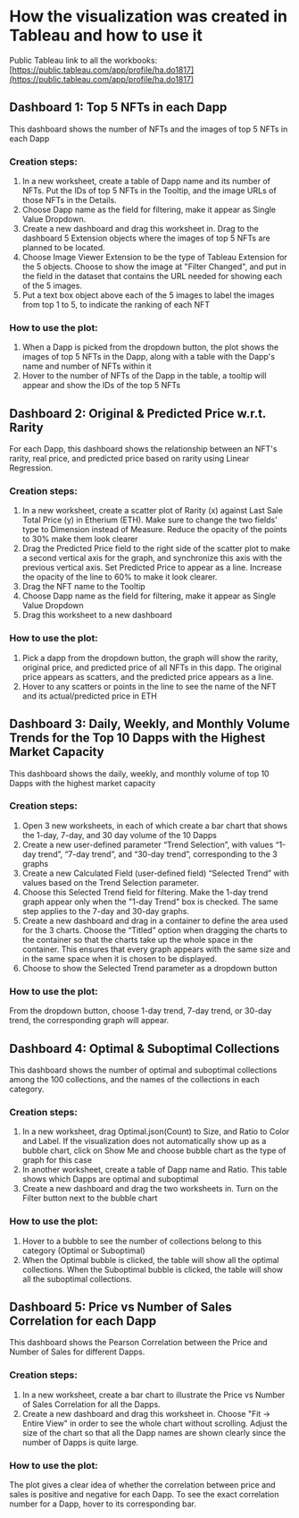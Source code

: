 # How the visualization was created in Tableau and how to use it

Public Tableau link to all the workbooks: [https://public.tableau.com/app/profile/ha.do1817](https://public.tableau.com/app/profile/ha.do1817)
## Dashboard 1: Top 5 NFTs in each Dapp
This dashboard shows the number of NFTs and the images of top 5 NFTs in each Dapp
### Creation steps:
1. In a new worksheet, create a table of Dapp name and its number of NFTs. Put the IDs of top 5 NFTs in the Tooltip, and the image URLs of those NFTs in the Details.
2. Choose Dapp name as the field for filtering, make it appear as Single Value Dropdown.
3. Create a new dashboard and drag this worksheet in. Drag to the dashboard 5 Extension objects where the images of top 5 NFTs are planned to be located.
4. Choose Image Viewer Extension to be the type of Tableau Extension for the 5 objects. Choose to show the image at "Filter Changed", and put in the field in the dataset that contains the URL needed for showing each of the 5 images.
5. Put a text box object above each of the 5 images to label the images from top 1 to 5, to indicate the ranking of each NFT

### How to use the plot:
1. When a Dapp is picked from the dropdown button, the plot shows the images of top 5 NFTs in the Dapp, along with a table with the Dapp's name and number of NFTs within it
2. Hover to the number of NFTs of the Dapp in the table, a tooltip will appear and show the IDs of the top 5 NFTs

## Dashboard 2: Original & Predicted Price w.r.t. Rarity
For each Dapp, this dashboard shows the relationship between an NFT's rarity, real price, and predicted price based on rarity using Linear Regression.
### Creation steps:
1. In a new worksheet, create a scatter plot of Rarity (x) against Last Sale Total Price (y) in Etherium (ETH). Make sure to change the two fields' type to Dimension instead of Measure. Reduce the opacity of the points to 30% make them look clearer
2. Drag the Predicted Price field to the right side of the scatter plot to make a second vertical axis for the graph, and synchronize this axis with the previous vertical axis. Set Predicted Price to appear as a line. Increase the opacity of the line to 60% to make it look clearer.
3. Drag the NFT name to the Tooltip
4. Choose Dapp name as the field for filtering, make it appear as Single Value Dropdown
5. Drag this worksheet to a new dashboard
### How to use the plot:
1. Pick a dapp from the dropdown button, the graph will show the rarity, original price, and predicted price of all NFTs in this dapp. The original price appears as scatters, and the predicted price appears as a line.
2. Hover to any scatters or points in the line to see the name of the NFT and its actual/predicted price in ETH

## Dashboard 3: Daily, Weekly, and Monthly Volume Trends for the Top 10 Dapps with the Highest Market Capacity
This dashboard shows the daily, weekly, and monthly volume of top 10 Dapps with the highest market capacity
### Creation steps:
1. Open 3 new worksheets, in each of which create a bar chart that shows the 1-day, 7-day, and 30 day volume of the 10 Dapps
2. Create a new user-defined parameter “Trend Selection”, with values “1-day trend”, “7-day trend”, and “30-day trend”, corresponding to the 3 graphs
3. Create a new Calculated Field (user-defined field) “Selected Trend” with values based on the Trend Selection parameter.
4. Choose this Selected Trend field for filtering. Make the 1-day trend graph appear only when the "1-day Trend" box is checked. The same step applies to the 7-day and 30-day graphs.
5. Create a new dashboard and drag in a container to define the area used for the 3 charts. Choose the “Titled” option when dragging the charts to the container so that the charts take up the whole space in the container. This ensures that every graph appears with the same size and in the same space when it is chosen to be displayed.
6. Choose to show the Selected Trend parameter as a dropdown button


### How to use the plot:
From the dropdown button, choose 1-day trend, 7-day trend, or 30-day trend, the corresponding graph will appear.

## Dashboard 4: Optimal & Suboptimal Collections
This dashboard shows the number of optimal and suboptimal collections among the 100 collections, and the names of the collections in each category.
### Creation steps:
1. In a new worksheet, drag Optimal.json(Count) to Size, and Ratio to Color and Label. If the visualization does not automatically show up as a bubble chart, click on Show Me and choose bubble chart as the type of graph for this case
2. In another worksheet, create a table of Dapp name and Ratio. This table shows which Dapps are optimal and suboptimal
3. Create a new dashboard and drag the two worksheets in. Turn on the Filter button next to the bubble chart

### How to use the plot:
1. Hover to a bubble to see the number of collections belong to this category (Optimal or Suboptimal)
2. When the Optimal bubble is clicked, the table will show all the optimal collections. When the Suboptimal bubble is clicked, the table will show all the suboptimal collections.

## Dashboard 5: Price vs Number of Sales Correlation for each Dapp
This dashboard shows the Pearson Correlation between the Price and Number of Sales for different Dapps.
### Creation steps:
1. In a new worksheet, create a bar chart to illustrate the Price vs Number of Sales Correlation for all the Dapps.
2. Create a new dashboard and drag this worksheet in. Choose "Fit -> Entire View" in order to see the whole chart without scrolling. Adjust the size of the chart so that all the Dapp names are shown clearly since the number of Dapps is quite large.


### How to use the plot:
The plot gives a clear idea of whether the correlation between price and sales is positive and negative for each Dapp. To see the exact correlation number for a Dapp, hover to its corresponding bar.
